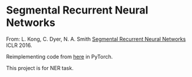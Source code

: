 # Segmental Recurrent Neural Networks

From: L. Kong, C. Dyer, N. A. Smith [Segmental Recurrent Neural Networks](https://arxiv.org/abs/1511.06018) ICLR 2016.

Reimplementing code from [here](https://github.com/clab/dynet/tree/master/examples/segmental-rnn) in PyTorch.

This project is for NER task.
